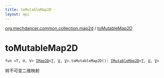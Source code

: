 ```yaml
---
title: toMutableMap2D - 
layout: api
---
```


<div class='api-docs-breadcrumbs'><a href="index.html">org.mechdancer.common.collection.map2d</a> / <a href="./to-mutable-map2-d.html">toMutableMap2D</a></div>

# toMutableMap2D

<div class="signature"><code><span class="keyword">fun </span><span class="symbol">&lt;</span><span class="identifier">T</span><span class="symbol">, </span><span class="identifier">U</span><span class="symbol">, </span><span class="identifier">V</span><span class="symbol">&gt;</span> <a href="-i-map2-d/index.html"><span class="identifier">IMap2D</span></a><span class="symbol">&lt;</span><a href="to-mutable-map2-d.html#T"><span class="identifier">T</span></a><span class="symbol">,</span>&nbsp;<a href="to-mutable-map2-d.html#U"><span class="identifier">U</span></a><span class="symbol">,</span>&nbsp;<a href="to-mutable-map2-d.html#V"><span class="identifier">V</span></a><span class="symbol">&gt;</span><span class="symbol">.</span><span class="identifier">toMutableMap2D</span><span class="symbol">(</span><span class="symbol">)</span><span class="symbol">: </span><a href="-i-mutable-map2-d/index.html"><span class="identifier">IMutableMap2D</span></a><span class="symbol">&lt;</span><a href="to-mutable-map2-d.html#T"><span class="identifier">T</span></a><span class="symbol">,</span>&nbsp;<a href="to-mutable-map2-d.html#U"><span class="identifier">U</span></a><span class="symbol">,</span>&nbsp;<a href="to-mutable-map2-d.html#V"><span class="identifier">V</span></a><span class="symbol">&gt;</span></code></div>

转不可变二维映射

